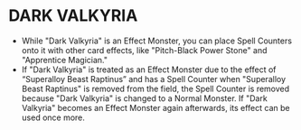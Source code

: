 # DARK VALKYRIA

*   While "Dark Valkyria" is an Effect Monster, you can place Spell Counters onto it with other card effects, like "Pitch-Black Power Stone" and "Apprentice Magician."
*   If "Dark Valkyria" is treated as an Effect Monster due to the effect of “Superalloy Beast Raptinus” and has a Spell Counter when "Superalloy Beast Raptinus" is removed from the field, the Spell Counter is removed because "Dark Valkyria" is changed to a Normal Monster. If "Dark Valkyria" becomes an Effect Monster again afterwards, its effect can be used once more.

